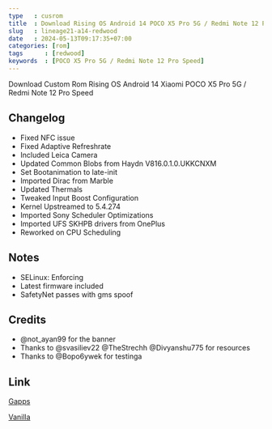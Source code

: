 ```yaml
---
type   : cusrom
title  : Download Rising OS Android 14 POCO X5 Pro 5G / Redmi Note 12 Pro Speed
slug   : lineage21-a14-redwood
date   : 2024-05-13T09:17:35+07:00
categories: [rom]
tags      : [redwood]
keywords  : [POCO X5 Pro 5G / Redmi Note 12 Pro Speed]
---
```


Download Custom Rom Rising OS Android 14 Xiaomi POCO X5 Pro 5G / Redmi Note 12 Pro Speed

## Changelog
- Fixed NFC issue
- Fixed Adaptive Refreshrate
- Included Leica Camera
- Updated Common Blobs from Haydn V816.0.1.0.UKKCNXM
- Set Bootanimation to late-init
- Imported Dirac from Marble
- Updated Thermals
- Tweaked Input Boost Configuration
- Kernel Upstreamed to 5.4.274
- Imported Sony Scheduler Optimizations
- Imported UFS SKHPB drivers from OnePlus
- Reworked on CPU Scheduling

## Notes
- SELinux: Enforcing
- Latest firmware included
- SafetyNet passes with gms spoof

## Credits
- @not_ayan99 for the banner
- Thanks to @svasiliev22 @TheStrechh @Divyanshu775 for resources
- Thanks to @Bopo6ywek for testinga

## Link
[Gapps](https://sourceforge.net/projects/rdx-builds/files/RedWOOD/Rising/)

[Vanilla](https://sourceforge.net/projects/rdx-builds/files/RedWOOD/Rising/)
